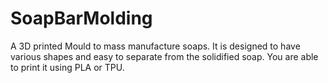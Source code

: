 # SoapBarMolding
A 3D printed Mould to mass manufacture soaps. It is designed to have various shapes and easy to separate from the solidified soap. You are able to print it using PLA or TPU.

